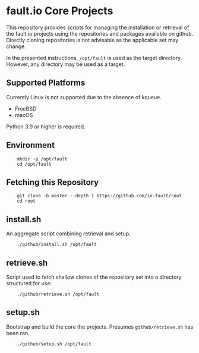 # fault.io Core Projects

This repository provides scripts for managing the installation or retrieval of the fault.io
projects using the repositories and packages available on github. Directly cloning repositories
is not advisable as the applicable set may change.

In the presented instructions, `/opt/fault` is used as the target directory.
However, any directory may be used as a target.

## Supported Platforms

Currently Linux is not supported due to the absence of kqueue.

* FreeBSD
* macOS

Python 3.9 or higher is required.

## Environment

```shell
	mkdir -p /opt/fault
	cd /opt/fault
```

## Fetching this Repository

```shell
	git clone -b master --depth 1 https://github.com/io-fault/root
	cd root
```

## install.sh

An aggregate script combining retrieval and setup.

```shell
	./github/install.sh /opt/fault
```

## retrieve.sh

Script used to fetch shallow clones of the repository set into a directory structured for use:

```shell
	./github/retrieve.sh /opt/fault
```

## setup.sh

Bootstrap and build the core the projects.
Presumes `github/retrieve.sh` has been ran.

```shell
	./github/setup.sh /opt/fault
```
